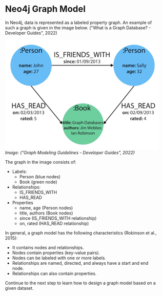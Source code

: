 # Neo4j Graph Model

In Neo4j, data is represented as a labeled property graph. An example of such a graph is given in the image below. ("What is a Graph Database? - Developer Guides", 2022)

![Modeling the movie genre as property](./assets/property_graph_elements.jpg) *Image: ("Graph Modeling Guidelines - Developer Guides", 2022)*

The graph in the image consists of:
- Labels:
    - Person (blue nodes)
    - Book (green node)
- Relationships:
    - IS_FRIENDS_WITH
    - HAS_READ
- Properties
    - name, age (Person nodes)
    - title, authors (Book nodes)
    - since (IS_FRIENDS_WITH relationship)
    - on, rated (HAS_READ relationship)


In general, a graph model has the following characteristics (Robinson et al., 2015): 
- It contains nodes and relationships.
- Nodes contain properties (key-value pairs).
- Nodes can be labeled with one or more labels.
- Relationships are named, directed, and always have a start and end node.
- Relationships can also contain properties.


Continue to the next step to learn how to design a graph model based on a given dataset.
